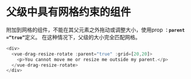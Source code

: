 # 父级中具有网格约束的组件

附加到网格的组件，不能在其父元素之外拖动或调整大小，使用prop <b>`：parent =“true”`</b>定义。 在这种情况下，父级的大小完全匹配网格。

~~~js
<div>
  <vue-drag-resize-rotate :parent="true" :grid=[20,20]>
    <p>You cannot move me or resize me outside my parent.</p>
  </vue-drag-resize-rotate>
</div>
~~~